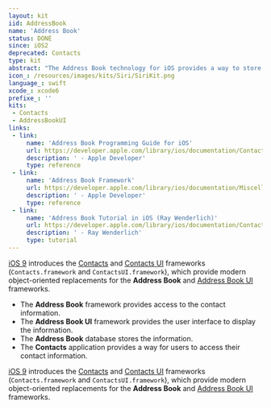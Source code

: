 ```yaml
---
layout: kit
iid: AddressBook 
name: 'Address Book'
status: DONE
since: iOS2
deprecated: Contacts
type: kit
abstract: "The Address Book technology for iOS provides a way to store people’s contact information and other personal information in a centralized database, and to share this information between applications."
icon_: /resources/images/kits/Siri/SiriKit.png
language_: swift
xcode_: xcode6
prefixe_: ''
kits:
 - Contacts
 - AddressBookUI
links:
 - link:
     name: 'Address Book Programming Guide for iOS'
     url: https://developer.apple.com/library/ios/documentation/ContactData/Conceptual/AddressBookProgrammingGuideforiPhone/Introduction.html
     description: ' - Apple Developer'
     type: reference
 - link:
     name: 'Address Book Framework'
     url: https://developer.apple.com/library/ios/documentation/Miscellaneous/Conceptual/iPhoneOSTechOverview/CoreServicesLayer/CoreServicesLayer.html#//apple_ref/doc/uid/TP40007898-CH10-SW13
     description: ' - Apple Developer'
     type: reference
 - link:
     name: 'Address Book Tutorial in iOS (Ray Wenderlich)'
     url: https://developer.apple.com/library/ios/documentation/ContactData/Conceptual/AddressBookProgrammingGuideforiPhone/Introduction.html
     description: ' - Ray Wenderlich'
     type: tutorial
---
```


<div class="alert alert-warning" role="alert">
    <u><a href="/iOS9">iOS 9</a></u> introduces the <u><a href="/Contacts">Contacts</a></u> and <u><a href="/ContactsUI">Contacts UI</a></u> 
    frameworks (<code>Contacts.framework</code> and <code>ContactsUI.framework</code>), which provide modern object-oriented replacements for the 
    <b>Address Book</b>  and <u><a href="/AddressBookUI">Address Book UI</a></u> frameworks.
</div>

* The **Address Book** framework provides access to the contact information.
* The **Address Book UI** framework provides the user interface to display the information.
* The **Address Book** database stores the information.
* The **Contacts** application provides a way for users to access their contact information.

[iOS 9](/iOS9) introduces the [Contacts](/Contacts) and [Contacts UI](/ContactsUI) frameworks (`Contacts.framework` and `ContactsUI.framework`), 
which provide modern object-oriented replacements for the **Address Book** and [Address Book UI](/AddressBookUI) frameworks.